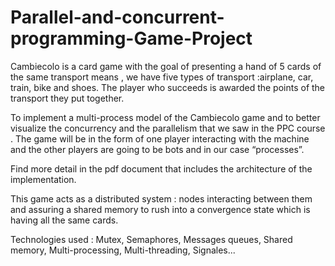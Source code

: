 # Parallel-and-concurrent-programming-Game-Project

Cambiecolo is a card game with the goal of presenting a hand of 5 cards of the same transport means , we have five types of transport :airplane, car, train, bike and shoes. The player who succeeds is awarded the points of the transport they put together.

To implement a multi-process model of the Cambiecolo game and to better visualize the concurrency and the parallelism that we saw in the PPC course .
The game will be in the form of one player interacting with the machine and the other players are going to be bots and in our case “processes”.

Find more detail in the pdf document that includes the architecture of the implementation. 

This game acts as a distributed system : nodes interacting between them and assuring a shared memory to rush into a convergence state which is having all the same cards. 

Technologies used : Mutex, Semaphores, Messages queues, Shared memory, Multi-processing, Multi-threading,  Signales... 
